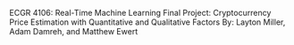 ECGR 4106:  Real-Time Machine Learning
Final Project:  Cryptocurrency Price Estimation with Quantitative and Qualitative Factors
By:  Layton Miller, Adam Damreh, and Matthew Ewert
